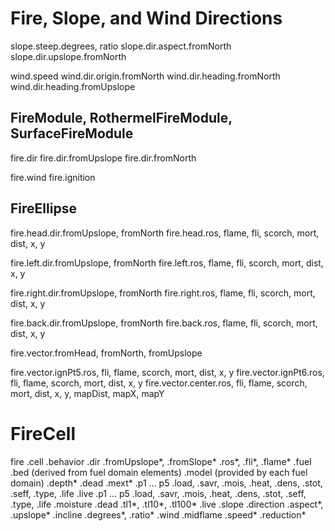 # Fire, Slope, and Wind Directions

slope.steep.degrees, ratio
slope.dir.aspect.fromNorth
slope.dir.upslope.fromNorth

wind.speed
wind.dir.origin.fromNorth
wind.dir.heading.fromNorth
wind.dir.heading.fromUpslope

## FireModule, RothermelFireModule, SurfaceFireModule
fire.dir
fire.dir.fromUpslope
fire.dir.fromNorth

fire.wind
fire.ignition

## FireEllipse
fire.head.dir.fromUpslope, fromNorth
fire.head.ros, flame, fli, scorch, mort, dist, x, y

fire.left.dir.fromUpslope, fromNorth
fire.left.ros, flame, fli, scorch, mort, dist, x, y

fire.right.dir.fromUpslope, fromNorth
fire.right.ros, flame, fli, scorch, mort, dist, x, y

fire.back.dir.fromUpslope, fromNorth
fire.back.ros, flame, fli, scorch, mort, dist, x, y

fire.vector.fromHead, fromNorth, fromUpslope

fire.vector.ignPt5.ros, fli, flame, scorch, mort, dist, x, y
fire.vector.ignPt6.ros, fli, flame, scorch, mort, dist, x, y
fire.vector.center.ros, fli, flame, scorch, mort, dist, x, y, mapDist, mapX, mapY

# FireCell
fire
    .cell
        .behavior
            .dir
                .fromUpslope*, .fromSlope*
            .ros*, .fli*, .flame*
        .fuel
            .bed (derived from fuel domain elements)
            .model (provided by each fuel domain)
                .depth*
                .dead
                    .mext*
                    .p1 ... p5
                        .load, .savr, .mois, .heat, .dens, .stot, .seff, .type, .life
                .live
                    .p1 ... p5
                        .load, .savr, .mois, .heat, .dens, .stot, .seff, .type, .life
            .moisture
                .dead
                .tl1*, .tl10*, .tl100*
                .live
        .slope
            .direction
                .aspect*, .upslope*
            .incline
                .degrees*, .ratio*
        .wind
            .midflame
                .speed*
                .reduction*
